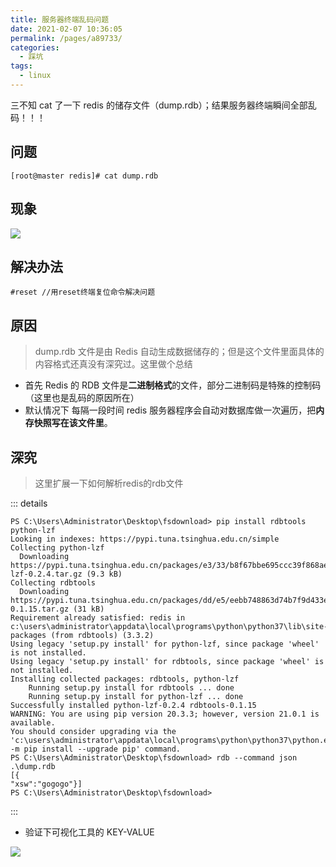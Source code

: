 ```yaml
---
title: 服务器终端乱码问题
date: 2021-02-07 10:36:05
permalink: /pages/a89733/
categories:
  - 踩坑
tags:
  - linux
---
```


三不知 cat 了一下 redis 的储存文件（dump.rdb）；结果服务器终端瞬间全部乱码！！！

<!-- more -->

## 问题
```shell
[root@master redis]# cat dump.rdb 
```

## 现象
![](https://cdn.jsdelivr.net/gh/lzq70112/images/blog/0207-1.png)

## 解决办法

```shell
#reset //用reset终端复位命令解决问题
```

## 原因

>  dump.rdb 文件是由 Redis 自动生成数据储存的；但是这个文件里面具体的内容格式还真没有深究过。这里做个总结

- 首先 Redis 的 RDB 文件是**二进制格式**的文件，部分二进制码是特殊的控制码（这里也是乱码的原因所在）
- 默认情况下 每隔一段时间 redis 服务器程序会自动对数据库做一次遍历，把**内存快照写在该文件里**。

## 深究

> 这里扩展一下如何解析redis的rdb文件

::: details
```shell
PS C:\Users\Administrator\Desktop\fsdownload> pip install rdbtools python-lzf
Looking in indexes: https://pypi.tuna.tsinghua.edu.cn/simple
Collecting python-lzf
  Downloading https://pypi.tuna.tsinghua.edu.cn/packages/e3/33/b8f67bbe695ccc39f868ae55378993a7bde1357a0567803a80467c8ce1a4/python-lzf-0.2.4.tar.gz (9.3 kB)
Collecting rdbtools
  Downloading https://pypi.tuna.tsinghua.edu.cn/packages/dd/e5/eebb748863d74b7f9d433e359b874d97e830e9d1b3e3d876b91b5cba6b9d/rdbtools-0.1.15.tar.gz (31 kB)
Requirement already satisfied: redis in c:\users\administrator\appdata\local\programs\python\python37\lib\site-packages (from rdbtools) (3.3.2)
Using legacy 'setup.py install' for python-lzf, since package 'wheel' is not installed.
Using legacy 'setup.py install' for rdbtools, since package 'wheel' is not installed.
Installing collected packages: rdbtools, python-lzf
    Running setup.py install for rdbtools ... done
    Running setup.py install for python-lzf ... done
Successfully installed python-lzf-0.2.4 rdbtools-0.1.15
WARNING: You are using pip version 20.3.3; however, version 21.0.1 is available.
You should consider upgrading via the 'c:\users\administrator\appdata\local\programs\python\python37\python.exe -m pip install --upgrade pip' command.
PS C:\Users\Administrator\Desktop\fsdownload> rdb --command json .\dump.rdb
[{
"xsw":"gogogo"}]
PS C:\Users\Administrator\Desktop\fsdownload>
```
:::

- 验证下可视化工具的 KEY-VALUE
  
![](https://cdn.jsdelivr.net/gh/lzq70112/images/blog/0207-2.png)